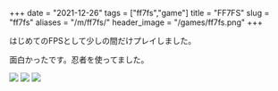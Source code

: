 +++
date = "2021-12-26"
tags = ["ff7fs","game"]
title = "FF7FS"
slug = "ff7fs"
aliases = "/m/ff7fs/"
header_image = "/games/ff7fs.png"
+++

<style>
.containerx p img {
    width: 100%;
    padding: 0;
}
</style>

はじめてのFPSとして少しの間だけプレイしました。

面白かったです。忍者を使ってました。

![](/games/ff7fs/ff7fs_00.jpg)
![](/games/ff7fs/ff7fs_01.png)
![](/games/ff7fs/ff7fs_02.png)

